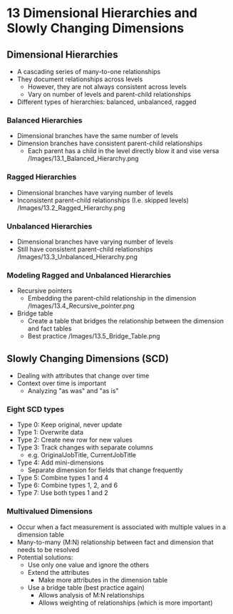 # 13 Dimensional Hierarchies and Slowly Changing Dimensions
## Dimensional Hierarchies
- A cascading series of many-to-one relationships
- They document relationships across levels
	- However, they are not always consistent across levels 
	- Vary on number of levels and parent-child relationships
- Different types of hierarchies: balanced, unbalanced, ragged
### Balanced Hierarchies
- Dimensional branches have the same number of levels
- Dimension branches have consistent parent-child relationships
	- Each parent has a child in the level directly blow it and vise versa
/Images/13.1_Balanced_Hierarchy.png
### Ragged Hierarchies
- Dimensional branches have varying number of levels
- Inconsistent parent-child relationships (I.e. skipped levels)
/Images/13.2_Ragged_Hierarchy.png
### Unbalanced Hierarchies
- Dimensional branches have varying number of levels
- Still have consistent parent-child relationships
/Images/13.3_Unbalanced_Hierarchy.png
### Modeling Ragged and Unbalanced Hierarchies
- Recursive pointers
	- Embedding the parent-child relationship in the dimension
/Images/13.4_Recursive_pointer.png 
- Bridge table
	- Create a table that bridges the relationship between the dimension and fact tables
	- Best practice
/Images/13.5_Bridge_Table.png
## Slowly Changing Dimensions (SCD)
- Dealing with attributes that change over time
- Context over time is important
	- Analyzing "as was" and "as is" 
### Eight SCD types
- Type 0: Keep original, never update
- Type 1: Overwrite data
- Type 2: Create new row for new values
- Type 3: Track changes with separate columns
	- e.g. OriginalJobTitle, CurrentJobTitle
- Type 4: Add mini-dimensions
	- Separate dimension for fields that change frequently
- Type 5: Combine types 1 and 4
- Type 6: Combine types 1, 2, and 6
- Type 7: Use both types 1 and 2
### Multivalued Dimensions
- Occur when a fact measurement is associated with multiple values in a dimension table
- Many-to-many (M:N) relationship between fact and dimension that needs to be resolved
- Potential solutions:
	- Use only one value and ignore the others
	- Extend the attributes
		- Make more attributes in the dimension table
	- Use a bridge table (best practice again)
		- Allows analysis of M:N relationships
		- Allows weighting of relationships (which is more important)
